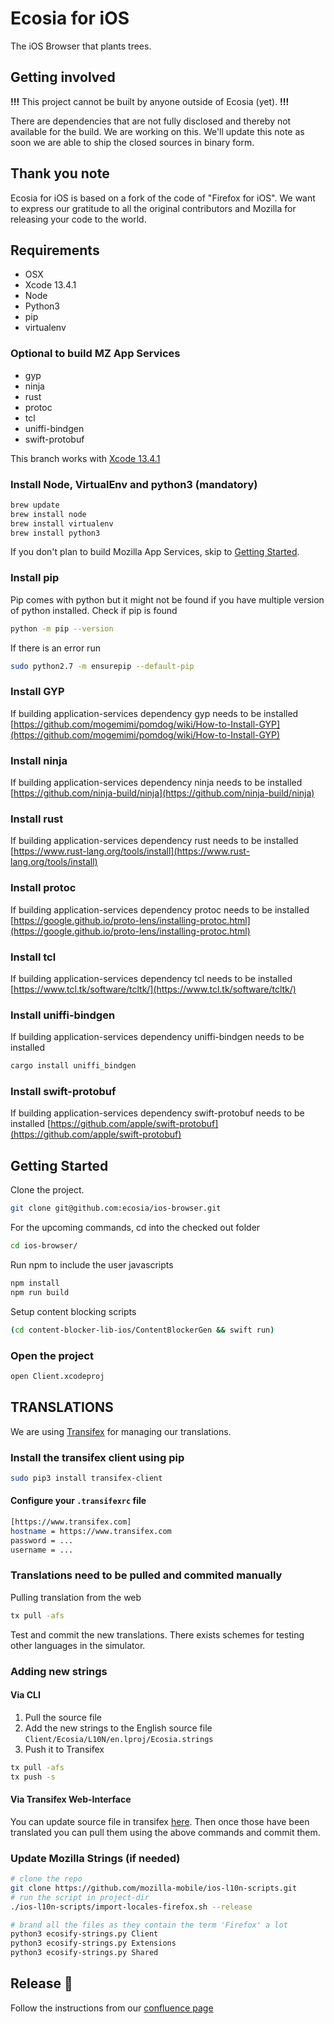 # Ecosia for iOS

The iOS Browser that plants trees.

## Getting involved

**!!!** This project cannot be built by anyone outside of Ecosia (yet). **!!!**

There are dependencies that are not fully disclosed and thereby not available for the build. We are working on this. We'll update this note as soon we are able to ship the closed sources in binary form.

## Thank you note

Ecosia for iOS is based on a fork of the code of "Firefox for iOS". We want to express our gratitude to all the original contributors and Mozilla for releasing your code to the world.

## Requirements

- OSX
- Xcode 13.4.1
- Node
- Python3
- pip
- virtualenv

### Optional to build MZ App Services
- gyp
- ninja
- rust
- protoc
- tcl
- uniffi-bindgen
- swift-protobuf

This branch works with [Xcode 13.4.1](https://developer.apple.com/download/more/?=xcode)

### Install Node, VirtualEnv and python3 (mandatory)

```bash
brew update
brew install node
brew install virtualenv
brew install python3
```

If you don't plan to build Mozilla App Services, skip to [Getting Started](#Getting-started).

### Install pip

Pip comes with python but it might not be found if you have multiple version of python installed.
Check if pip is found

```bash
python -m pip --version
```

If there is an error run

```bash
sudo python2.7 -m ensurepip --default-pip
```

### Install GYP

If building application-services dependency gyp needs to be installed [https://github.com/mogemimi/pomdog/wiki/How-to-Install-GYP](https://github.com/mogemimi/pomdog/wiki/How-to-Install-GYP)

### Install ninja

If building application-services dependency ninja needs to be installed [https://github.com/ninja-build/ninja](https://github.com/ninja-build/ninja)

### Install rust

If building application-services dependency rust needs to be installed [https://www.rust-lang.org/tools/install](https://www.rust-lang.org/tools/install)

### Install protoc

If building application-services dependency protoc needs to be installed [https://google.github.io/proto-lens/installing-protoc.html](https://google.github.io/proto-lens/installing-protoc.html)

### Install tcl

If building application-services dependency tcl needs to be installed [https://www.tcl.tk/software/tcltk/](https://www.tcl.tk/software/tcltk/)

### Install uniffi-bindgen

If building application-services dependency uniffi-bindgen needs to be installed

```bash
cargo install uniffi_bindgen
```

### Install swift-protobuf

If building application-services dependency swift-protobuf needs to be installed [https://github.com/apple/swift-protobuf](https://github.com/apple/swift-protobuf)

## Getting Started

Clone the project.

```bash
git clone git@github.com:ecosia/ios-browser.git
```

For the upcoming commands, cd into the checked out folder
```bash
cd ios-browser/
```

Run npm to include the user javascripts

```bash
npm install
npm run build
```

Setup content blocking scripts

```bash
(cd content-blocker-lib-ios/ContentBlockerGen && swift run)
```

### Open the project

```bash
open Client.xcodeproj
```

## TRANSLATIONS

We are using [Transifex](https://docs.transifex.com/client/introduction) for managing our translations.

### Install the transifex client using pip

```bash
sudo pip3 install transifex-client
```

#### Configure your `.transifexrc` file

```bash
[https://www.transifex.com]
hostname = https://www.transifex.com
password = ...
username = ...
```

### Translations need to be pulled and commited manually

Pulling translation from the web

```bash
tx pull -afs
```

Test and commit the new translations. There exists schemes for testing other languages in the simulator.

### Adding new strings

#### Via CLI

1. Pull the source file
2. Add the new strings to the English source file `Client/Ecosia/L10N/en.lproj/Ecosia.strings`
3. Push it to Transifex

```bash
tx pull -afs
tx push -s
```

#### Via Transifex Web-Interface

You can update source file in transifex [here](https://www.transifex.com/ecosia/ecosia-ios-search-app/ecosiastrings/). Then once those have been translated you can pull them using the above commands and commit them.

### Update Mozilla Strings (if needed)

```bash
# clone the repo
git clone https://github.com/mozilla-mobile/ios-l10n-scripts.git
# run the script in project-dir
./ios-l10n-scripts/import-locales-firefox.sh --release
```

```bash
# brand all the files as they contain the term 'Firefox' a lot
python3 ecosify-strings.py Client
python3 ecosify-strings.py Extensions
python3 ecosify-strings.py Shared
```
## Release 🚀

Follow the instructions from our [confluence page](https://ecosia.atlassian.net/wiki/spaces/MOB/pages/2460680288/How+to+release)
